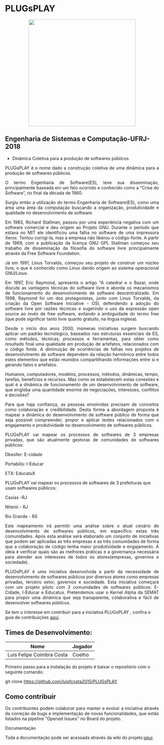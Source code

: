 # PLUGsPLAY
<p align="center"><img src="https://encrypted-tbn0.gstatic.com/images?q=tbn:ANd9GcS8lNdLPh0h-iXzDC-wr7PAxyPGIv9YdyDnFfIAgfEb4qxeoOK2rA" width="350px"></p>

## Engenharia de Sistemas e Computação-UFRJ-2018
- Dinâmica Coletiva para a produção de softwares públicos 

<p align="justify">PLUGsPLAY é o nome dado a construção coletiva de uma dinâmica para a produção de softwares públicos.</p>

<p align="justify">O termo Engenharia de Software(ES), teve sua disseminação, principalmente baseada em um fato ocorrido e conhecido como a “Crise do Software”, no final da década de 1960.</p>

<p align="justify">Surgiu então a utilização do termo Engenharia de Software(ES), como uma área uma área da computação buscando a organização, produtividade e qualidade no desenvolvimento de software.</p>

<p align="justify">Em 1983, Richard Stallman, passou por uma experiência negativa com um software  comercial e deu origem ao Projeto GNU. Durante o período que estava no MIT ele identificou uma falha no software de uma impressora Xerox. Tentou corrigi-la, mas a empresa não liberou o código-fonte. A partir de 1989, com a publicação da licença GNU GPL Stallman começou seu trabalho de disseminação da filosofia do software livre principalmente através da Free Software Foundation.</p>

<p align="justify">Já em 1991, Linus Torvalds,  começou seu projeto de construir um núcleo livre, o que é conhecido como Linux dando origem ao sistema operacional GNU/Linux.</p>
<p align="justify">Em 1997, Eric Raymond, apresenta o artigo "A catedral e o Bazar, onde discute as vantagens técnicas do software livre e aborda os mecanismos de funcionamento do desenvolvimento de software descentralizado. Em 1998, Raymond foi um dos protagonistas, junto com Linus Torvalds, da criação da Open Software Iniciative - OSI, defendendo a adoção do software livre por razões técnicas e sugerindo o uso da expressão open source ao invés de free software, evitando a ambiguidade do termo free (que pode significar tanto livre quanto gratuito, na língua inglesa).</p>
<p align="justify">Desde o início dos anos 2000, inúmeras iniciativas surgem buscando aplicar um padrão tecnológico, baseados nas estruturas essenciais da ES, como métodos, técnicas, processos e ferramentas, para obter como resultado final uma qualidade em produção de artefatos, relacionados com o código fonte. A diminuição de ocorrências de falhas nos projetos de desenvolvimento de software dependem da relação harmônica entre todos estes elementos que estão reunidos compartilhando informações entre si e gerando fatos e artefatos.</p>
<p align="justify">Humanos, computadores, modelos, processos, métodos, dinâmicas, tempo, tarefas, benefícios e recursos. Mas como se estabelecem estas conexões e qual é a dinâmica de funcionamento de um desenvolvimento de software, que engloba uma quantidade enorme de negociações, interesses, conflitos e decisões?</p>
<p align="justify">Para que haja confiança, as pessoas envolvidas precisam de conceitos como colaboração e credibilidade. Desta forma a  abordagem proposta  é mapear a dinâmica do desenvolvimento de software público de forma que seja possível compreender, propor e aplicar testes relacionados com o engajamento e produtividade no desenvolvimento de softwares públicos.</p>


<p align="justify">PLUGsPLAY vai mapear os processos de softwares de 3 empresas privadas, que são atualmente gestoras de comunidades de softwares públicos:</p>

Dbesller: E-cidade

Portabilis: I-Educar

ETX: EducatuX

PLUGsPLAY vai mapear os processos de softwares de 3 prefeituras que usam softwares públicos:

Caxias -RJ

Niterói - RJ

Rio Grande - RS

<p align="justify">Este mapeamento irá permitir uma análise sobre o atual cenário de desenvolvimento de softwares públicos, em específico estas três comunidades. Após esta análise será elaborado um conjunto de iniciativas que podem ser aplicadas as três empresas e as três comunidades de forma que a colaboração de código tenha maior produtividade e engajamento. A ideia é verificar quais são as melhores práticas e a governança necessária para atender aos interesses de todos os atores(empresas, governos e sociedade).</p>

<p align="justify">PLUGsPLAY é uma iniciativa desenvolvida a partir da necessidade de desenvolvimento de softwares públicos por diversos atores como empresas privadas, terceiro setor, governos e sociedade. Esta iniciativa começará com um projeto piloto com 3 comunidades de softwares públicos: E-Cidade, I-Educar e Educatux. Pretendemos usar o Kernel Alpha da SEMAT para propor uma dinâmica que seja transparente, colaborativa e fácil de desenvolver softwares públicos.</p> 

Se tem o interesse em contribuir para a iniciativa PLUGsPLAY , confira o guia de contribuições <a href="https://github.com/luisfcosta2015/PLUGsPLAY/wiki/Guia-de-Contribui%C3%A7%C3%B5es">aqui</a>. 

## Times de Desenvolvimento:

| Nome | Jogador 
| --- | --- |
|Luis Felipe Coimbra Costa | Coelho 


Primeiro passo para a instalação do projeto é baixar o repositório com o seguinte comando:

git clone https://github.com/luisfcosta2015/PLUGsPLAY

## Como contribuir

<p align="justify">Os contribuintes podem colaborar para manter e evoluir a iniciativa através da correção de bugs e implementação de novas funcionalidades, que estão listados na pipeline "Opened Issues" no Board do projeto.</p>

Documentação

Toda a documentação pode ser acessada através da wiki do projeto:<a href="https://github.com/luisfcosta2015/PLUGsPLAY/wiki">aqui</a>. 
